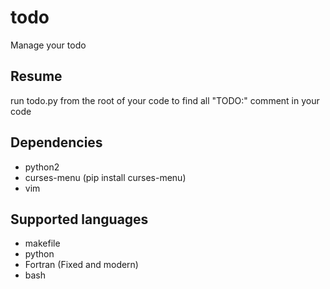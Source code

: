 # todo
Manage your todo 
## Resume
run todo.py from the root of your code to find all "TODO:" comment in your code
## Dependencies
- python2
- curses-menu (pip install curses-menu)
- vim
## Supported languages
- makefile
- python
- Fortran (Fixed and modern)
- bash
